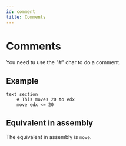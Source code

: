 ```yaml
---
id: comment
title: Comments
---
```

# Comments

You need tu use the "#" char to do a comment.

## Example

```
text section
    # This moves 20 to edx
    move edx <= 20
```

## Equivalent in assembly

The equivalent in assembly is ```move```.